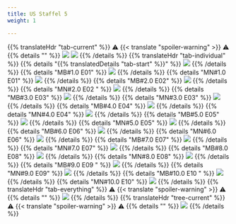 ```yaml
---
title: US Staffel 5
weight: 1

---
```

{{% translateHdr "tab-current" %}}
:warning: {{< translate "spoiler-warning" >}} :warning:
{{% details "" %}}
![](/sim-ayto/us05/us05_tab.png)
![](/sim-ayto/us05/us05_sum.png)
{{% /details %}}
{{% translateHdr "tab-individual" %}}
{{% details "{{% translatedDetails "tab-start" %}}" %}}
![](/sim-ayto/us05/us05_0.png)
{{% /details %}}
{{% details "MB#1.0 E01" %}}
![](/sim-ayto/us05/us05_1.png)
{{% /details %}}
{{% details "MN#1.0 E01" %}}
![](/sim-ayto/us05/us05_2.png)
{{% /details %}}
{{% details "MB#2.0 E02" %}}
![](/sim-ayto/us05/us05_3.png)
{{% /details %}}
{{% details "MN#2.0 E02 " %}}
![](/sim-ayto/us05/us05_4.png)
{{% /details %}}
{{% details "MB#3.0 E03" %}}
![](/sim-ayto/us05/us05_5.png)
{{% /details %}}
{{% details "MN#3.0 E03" %}}
![](/sim-ayto/us05/us05_6.png)
{{% /details %}}
{{% details "MB#4.0 E04" %}}
![](/sim-ayto/us05/us05_7.png)
{{% /details %}}
{{% details "MN#4.0 E04" %}}
![](/sim-ayto/us05/us05_8.png)
{{% /details %}}
{{% details "MB#5.0 E05" %}}
![](/sim-ayto/us05/us05_9.png)
{{% /details %}}
{{% details "MN#5.0 E05" %}}
![](/sim-ayto/us05/us05_10.png)
{{% /details %}}
{{% details "MB#6.0 E06" %}}
![](/sim-ayto/us05/us05_11.png)
{{% /details %}}
{{% details "MN#6.0 E06" %}}
![](/sim-ayto/us05/us05_12.png)
{{% /details %}}
{{% details "MB#7.0 E07" %}}
![](/sim-ayto/us05/us05_13.png)
{{% /details %}}
{{% details "MN#7.0 E07" %}}
![](/sim-ayto/us05/us05_14.png)
{{% /details %}}
{{% details "MB#8.0 E08" %}}
![](/sim-ayto/us05/us05_15.png)
{{% /details %}}
{{% details "MN#8.0 E08" %}}
![](/sim-ayto/us05/us05_16.png)
{{% /details %}}
{{% details "MB#9.0 E09 " %}}
![](/sim-ayto/us05/us05_17.png)
{{% /details %}}
{{% details "MN#9.0 E09" %}}
![](/sim-ayto/us05/us05_18.png)
{{% /details %}}
{{% details "MB#10.0 E10 " %}}
![](/sim-ayto/us05/us05_19.png)
{{% /details %}}
{{% details "MN#10.0 E10" %}}
![](/sim-ayto/us05/us05_20.png)
{{% /details %}}
{{% translateHdr "tab-everything" %}}
:warning: {{< translate "spoiler-warning" >}} :warning:
{{% details "" %}}
![](/sim-ayto/us05/us05.col.png)
{{% /details %}}
{{% translateHdr "tree-current" %}}
:warning: {{< translate "spoiler-warning" >}} :warning:
{{% details "" %}}
![](/sim-ayto/us05/us05.png)
{{% /details %}}
